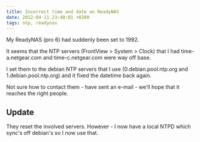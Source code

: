 ```yaml
---
title: Incorrect time and date on ReadyNAS
date: 2012-04-11 23:40:01 +0200
tags: ntp, readynas
---
```


My ReadyNAS (pro 6) had suddenly been set to 1992.

It seems that the NTP servers (FrontView > System > Clock) that I had time-a.netgear.com and time-c.netgear.com were way off base.

I set them to the debian NTP servers that I use (0.debian.pool.ntp.org and 1.debian.pool.ntp.org) and it fixed the datetime back again.

Not sure how to contact them - have sent an e-mail - we'll hope that it reaches the right people.

## Update

They reset the involved servers. However - I now have a local NTPD which sync's off debian's so I now use that.